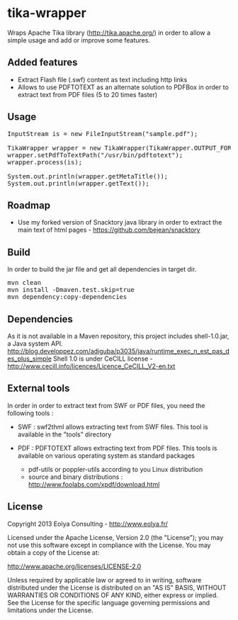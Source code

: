 tika-wrapper
============

Wraps Apache Tika library (http://tika.apache.org/) in order to allow a simple usage and add or improve some features.

Added features
--------------

* Extract Flash file (.swf) content as text including http links
* Allows to use PDFTOTEXT as an alternate solution to PDFBox in order to extract text from PDF files (5 to 20 times faster)


Usage
-----

<pre>
InputStream is = new FileInputStream("sample.pdf");

TikaWrapper wrapper = new TikaWrapper(TikaWrapper.OUTPUT_FORMAT_HTML, TikaWrapper.CONTENT_TYPE_PDF);
wrapper.setPdfToTextPath("/usr/bin/pdftotext");
wrapper.process(is);
		
System.out.println(wrapper.getMetaTitle());
System.out.println(wrapper.getText());
</pre>


Roadmap
-------

* Use my forked version of Snacktory java library in order to extract the main text of html pages - https://github.com/bejean/snacktory


Build
-----

In order to build the jar file and get all dependencies in target dir.

<pre>
mvn clean
mvn install -Dmaven.test.skip=true
mvn dependency:copy-dependencies
</pre>


Dependencies
------------

As it is not available in a Maven repository, this project includes shell-1.0.jar, a Java system API.
http://blog.developpez.com/adiguba/p3035/java/runtime_exec_n_est_pas_des_plus_simple
Shell 1.0 is under CeCILL license - http://www.cecill.info/licences/Licence_CeCILL_V2-en.txt


External tools
--------------

In order in order to extract text from SWF or PDF files, you need the following tools :

* SWF : swf2thml allows extracting text from SWF files. This tool is available in the "tools" directory 

* PDF : PDFTOTEXT allows extracting text from PDF files. This tools is available on various operating system as standard packages
    - pdf-utils or poppler-utils according to you Linux distribution
    - source and binary distributions : http://www.foolabs.com/xpdf/download.html 
    

License
-------

Copyright 2013 Eolya Consulting - http://www.eolya.fr/

Licensed under the Apache License, Version 2.0 (the "License");
you may not use this software except in compliance with the License.
You may obtain a copy of the License at:

http://www.apache.org/licenses/LICENSE-2.0

Unless required by applicable law or agreed to in writing, software
distributed under the License is distributed on an "AS IS" BASIS,
WITHOUT WARRANTIES OR CONDITIONS OF ANY KIND, either express or implied.
See the License for the specific language governing permissions and
limitations under the License.
